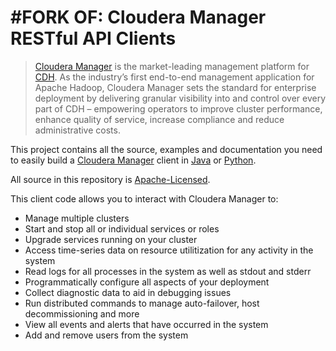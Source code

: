 #FORK OF: Cloudera Manager RESTful API Clients
====================================

> [Cloudera Manager](http://www.cloudera.com/products-services/tools/) is the market-leading management platform 
> for [CDH](http://www.cloudera.com/hadoop/). As the industry’s first end-to-end 
> management application for Apache Hadoop, Cloudera Manager sets the standard for enterprise deployment by 
> delivering granular visibility into and control over every part of CDH – empowering operators to improve 
> cluster performance, enhance quality of service, increase compliance and reduce administrative costs.

This project contains all the source, examples and documentation 
you need to easily build a [Cloudera Manager](http://www.cloudera.com/products-services/tools/) client in 
[Java](java) or [Python](python).

All source in this repository is [Apache-Licensed](LICENSE.txt).

This client code allows you to interact with Cloudera Manager to:
* Manage multiple clusters
* Start and stop all or individual services or roles
* Upgrade services running on your cluster
* Access time-series data on resource utilitization for any activity in the system
* Read logs for all processes in the system as well as stdout and stderr
* Programmatically configure all aspects of your deployment
* Collect diagnostic data to aid in debugging issues
* Run distributed commands to manage auto-failover, host decommissioning and more
* View all events and alerts that have occurred in the system
* Add and remove users from the system
